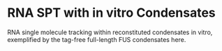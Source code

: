 # RNA SPT with in vitro Condensates
RNA single molecule tracking within reconstituted condensates in vitro, exemplified by the tag-free full-length FUS condensates here.
